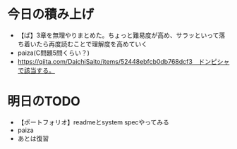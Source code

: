 # 今日の積み上げ
- 【ぱ】3章を無理やりまとめた。ちょっと難易度が高め、サラッといって落ち着いたら再度読むことで理解度を高めていく
- paiza(C問題5問くらい？)
- https://qiita.com/DaichiSaito/items/52448ebfcb0db768dcf3　ドンピシャで該当する。
# 明日のTODO
- 【ポートフォリオ】readmeとsystem specやってみる
- paiza
- あとは復習
